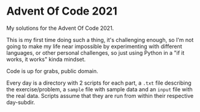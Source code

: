 # Advent Of Code 2021

My solutions for the Advent Of Code 2021.

This is my first time doing such a thing, it's challenging enough, so I'm not going to make my life near impossible by experimenting with different languages, or other personal challenges, so just using Python in a "if it works, it works" kinda mindset.

Code is up for grabs, public domain.

Every day is a directory with 2 scripts for each part, a `.txt` file describing the exercise/problem, a `sample` file with sample data and an `input` file with the real data.
Scripts assume that they are run from within their respective day-subdir.

